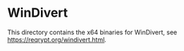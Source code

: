 # WinDivert

This directory contains the x64 binaries for WinDivert, see https://reqrypt.org/windivert.html.
